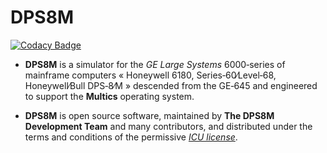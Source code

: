 # DPS8M

[![Codacy Badge](https://api.codacy.com/project/badge/Grade/fe78025cb2a34b0b8c2da478c5307077)](https://app.codacy.com/gh/johnsonjh/dps8m?utm_source=github.com&utm_medium=referral&utm_content=johnsonjh/dps8m&utm_campaign=Badge_Grade_Settings)

* **DPS8M** is a simulator for the *GE Large Systems* 6000‑series of mainframe
  computers « Honeywell 6180, Series‑60∕Level‑68, Honeywell∕Bull DPS‑8∕M »
  descended from the GE‑645 and engineered to support the **Multics**
  operating system.

* **DPS8M** is open source software, maintained by **The DPS8M Development
  Team** and many contributors, and distributed under the terms and conditions
  of the permissive [*ICU license*](LICENSE.md).
